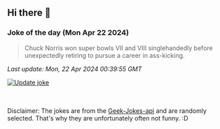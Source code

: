 ## Hi there 👋

### Joke of the day (Mon Apr 22 2024)
<!-- joke -->
>Chuck Norris won super bowls VII and VIII singlehandedly before unexpectedly retiring to pursue a career in ass-kicking.
<!-- /joke -->

*Last update: Mon, 22 Apr 2024 00:39:55 GMT*

[![Update joke](https://github.com/nclskfm/nclskfm/actions/workflows/joke.yml/badge.svg)](https://github.com/nclskfm/nclskfm/actions/workflows/joke.yml)

<br><br>
Disclaimer: The jokes are from the [Geek-Jokes-api](https://github.com/sameerkumar18/geek-joke-api) and are randomly selected. That's why they are unfortunately often not funny. :D
